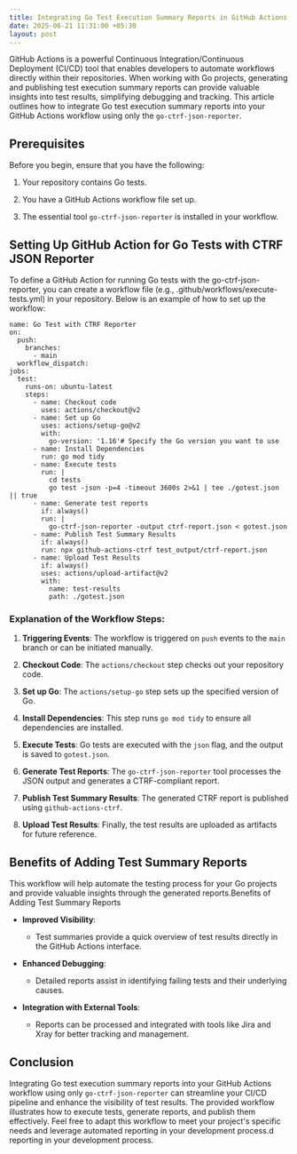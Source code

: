 ```yaml
---
title: Integrating Go Test Execution Summary Reports in GitHub Actions
date: 2025-06-21 11:31:00 +05:30
layout: post
---
```


GitHub Actions is a powerful Continuous Integration/Continuous Deployment (CI/CD) tool that enables developers to automate workflows directly within their repositories. When working with Go projects, generating and publishing test execution summary reports can provide valuable insights into test results, simplifying debugging and tracking. This article outlines how to integrate Go test execution summary reports into your GitHub Actions workflow using only the `go-ctrf-json-reporter`.

## **Prerequisites**

Before you begin, ensure that you have the following:

1. Your repository contains Go tests.

2. You have a GitHub Actions workflow file set up.

3. The essential tool `go-ctrf-json-reporter` is installed in your workflow.

## **Setting Up GitHub Action for Go Tests with CTRF JSON Reporter**

To define a GitHub Action for running Go tests with the go-ctrf-json-reporter, you can create a workflow file (e.g., .github/workflows/execute-tests.yml) in your repository. Below is an example of how to set up the workflow:

    name: Go Test with CTRF Reporter
    on:
      push:
        branches:
          - main
      workflow_dispatch:
    jobs:
      test:
        runs-on: ubuntu-latest
        steps:
          - name: Checkout code
            uses: actions/checkout@v2
          - name: Set up Go
            uses: actions/setup-go@v2
            with:
              go-version: '1.16'# Specify the Go version you want to use
          - name: Install Dependencies
            run: go mod tidy
          - name: Execute tests
            run: |
              cd tests
              go test -json -p=4 -timeout 3600s 2>&1 | tee ./gotest.json || true
          - name: Generate test reports
            if: always()
            run: |
              go-ctrf-json-reporter -output ctrf-report.json < gotest.json
          - name: Publish Test Summary Results
            if: always()
            run: npx github-actions-ctrf test_output/ctrf-report.json
          - name: Upload Test Results
            if: always()
            uses: actions/upload-artifact@v2
            with:
              name: test-results
              path: ./gotest.json

### **Explanation of the Workflow Steps:**

1. **Triggering Events**: The workflow is triggered on `push` events to the `main` branch or can be initiated manually.

2. **Checkout Code**: The `actions/checkout` step checks out your repository code.

3. **Set up Go**: The `actions/setup-go` step sets up the specified version of Go.

4. **Install Dependencies**: This step runs `go mod tidy` to ensure all dependencies are installed.

5. **Execute Tests**: Go tests are executed with the `json` flag, and the output is saved to `gotest.json`.

6. **Generate Test Reports**: The `go-ctrf-json-reporter` tool processes the JSON output and generates a CTRF-compliant report.

7. **Publish Test Summary Results**: The generated CTRF report is published using `github-actions-ctrf`.

8. **Upload Test Results**: Finally, the test results are uploaded as artifacts for future reference.

## **Benefits of Adding Test Summary Reports**

This workflow will help automate the testing process for your Go projects and provide valuable insights through the generated reports.Benefits of Adding Test Summary Reports

* **Improved Visibility**:

  * Test summaries provide a quick overview of test results directly in the GitHub Actions interface.

* **Enhanced Debugging**:

  * Detailed reports assist in identifying failing tests and their underlying causes.

* **Integration with External Tools**:

  * Reports can be processed and integrated with tools like Jira and Xray for better tracking and management.

## **Conclusion**

Integrating Go test execution summary reports into your GitHub Actions workflow using only `go-ctrf-json-reporter` can streamline your CI/CD pipeline and enhance the visibility of test results. The provided workflow illustrates how to execute tests, generate reports, and publish them effectively. Feel free to adapt this workflow to meet your project's specific needs and leverage automated reporting in your development process.d reporting in your development process.